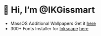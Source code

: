 # 👋 Hi, I’m @IKGissmart
 - MassOS Additional Wallpapers Get it [here](https://github.com/IKGissmart/MassOS-Wallpaper)
 - 300+ Fonts Installer for [Inkscape](https://inkscape.org/) [here](https://github.com/IKGissmart/Fonts-Installer-Script-for-inkscape)
<!---
IKGissmart/IKGissmart is a ✨ special ✨ repository because its `README.md` (this file) appears on your GitHub profile.
You can click the Preview link to take a look at your changes.
--->
